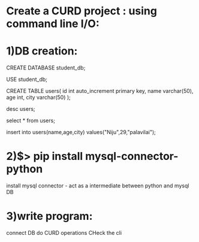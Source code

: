 Create a CURD project : using command line I/O:
================================================

1)DB creation:
============
CREATE DATABASE student_db;

USE student_db;

CREATE TABLE users(
id int auto_increment primary key,
name varchar(50),
age int,
city varchar(50)
);

desc users;

select * from users;

insert into users(name,age,city) values("Niju",29,"palavilai");

2)$> pip install mysql-connector-python
======================================
install mysql connector - act as a intermediate between python and mysql DB

3)write program:
=================
connect DB
do CURD operations 
CHeck the cli
